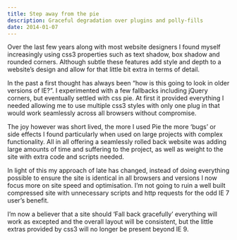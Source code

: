 ```yaml
---
title: Step away from the pie
description: Graceful degradation over plugins and polly-fills
date: 2014-01-07
---
```


Over the last few years along with most website designers I found myself increasingly using css3 properties such as text shadow, box shadow and rounded corners. Although subtle these features add style and depth to a website&#8217;s design and allow for that little bit extra in terms of detail.

In the past a first thought has always been &#8220;how is this going to look in older versions of IE?&#8221;. I experimented with a few fallbacks including jQuery corners, but eventually settled with css pie. At first it provided everything I needed allowing me to use multiple css3 styles with only one plug in that would work seamlessly across all browsers without compromise.

The joy however was short lived, the more I used Pie the more &#8216;bugs&#8217; or side effects I found particularly when used on large projects with complex functionality. All in all offering a seamlessly rolled back website was adding large amounts of time and suffering to the project, as well as weight to the site with extra code and scripts needed.

In light of this my approach of late has changed, instead of doing everything possible to ensure the site is identical in all browsers and versions I now focus more on site speed and optimisation. I&#8217;m not going to ruin a well built compressed site with unnecessary scripts and http requests for the odd IE 7 user&#8217;s benefit.

I&#8217;m now a believer that a site should &#8216;Fall back gracefully&#8217; everything will work as excepted and the overall layout will be consistent, but the little extras provided by css3 will no longer be present beyond IE 9.
